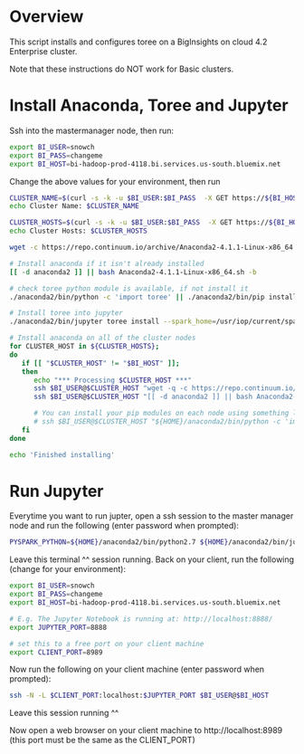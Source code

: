 # Overview

This script installs and configures toree on a BigInsights on cloud 4.2 Enterprise cluster.

Note that these instructions do NOT work for Basic clusters.

# Install Anaconda, Toree and Jupyter

Ssh into the mastermanager node, then run:

```bash
export BI_USER=snowch
export BI_PASS=changeme
export BI_HOST=bi-hadoop-prod-4118.bi.services.us-south.bluemix.net
```

Change the above values for your environment, then run

```bash
CLUSTER_NAME=$(curl -s -k -u $BI_USER:$BI_PASS  -X GET https://${BI_HOST}:9443/api/v1/clusters | python -c 'import sys, json; print(json.load(sys.stdin)["items"][0]["Clusters"]["cluster_name"]);')
echo Cluster Name: $CLUSTER_NAME

CLUSTER_HOSTS=$(curl -s -k -u $BI_USER:$BI_PASS  -X GET https://${BI_HOST}:9443/api/v1/clusters/${CLUSTER_NAME}/hosts | python -c 'import sys, json; items = json.load(sys.stdin)["items"]; hosts = [ item["Hosts"]["host_name"] for item in items ]; print(" ".join(hosts));')
echo Cluster Hosts: $CLUSTER_HOSTS

wget -c https://repo.continuum.io/archive/Anaconda2-4.1.1-Linux-x86_64.sh

# Install anaconda if it isn't already installed
[[ -d anaconda2 ]] || bash Anaconda2-4.1.1-Linux-x86_64.sh -b

# check toree python module is available, if not install it
./anaconda2/bin/python -c 'import toree' || ./anaconda2/bin/pip install toree

# Install toree into jupyter
./anaconda2/bin/jupyter toree install --spark_home=/usr/iop/current/spark-client/ --user --interpreters Scala,PySpark,SparkR  --spark_opts="--master yarn" --python_exec=${HOME}/anaconda2/bin/python2.7

# Install anaconda on all of the cluster nodes
for CLUSTER_HOST in ${CLUSTER_HOSTS}; 
do 
   if [[ "$CLUSTER_HOST" != "$BI_HOST" ]];
   then
      echo "*** Processing $CLUSTER_HOST ***"
      ssh $BI_USER@$CLUSTER_HOST "wget -q -c https://repo.continuum.io/archive/Anaconda2-4.1.1-Linux-x86_64.sh"
      ssh $BI_USER@$CLUSTER_HOST "[[ -d anaconda2 ]] || bash Anaconda2-4.1.1-Linux-x86_64.sh -b"

      # You can install your pip modules on each node using something like this:
      # ssh $BI_USER@$CLUSTER_HOST "${HOME}/anaconda2/bin/python -c 'import yourlibrary' || ${HOME}/anaconda2/pip install yourlibrary"
   fi
done

echo 'Finished installing'
```

# Run Jupyter

Everytime you want to run jupter, open a ssh session to the master manager node and run the following (enter password when prompted):

```bash
PYSPARK_PYTHON=${HOME}/anaconda2/bin/python2.7 ${HOME}/anaconda2/bin/jupyter notebook  --port=8888 --port-retries=0 --no-browser
```

Leave this terminal ^^ session running.  Back on your client, run the following (change for your environment):

```bash
export BI_USER=snowch
export BI_PASS=changeme
export BI_HOST=bi-hadoop-prod-4118.bi.services.us-south.bluemix.net

# E.g. The Jupyter Notebook is running at: http://localhost:8888/
export JUPYTER_PORT=8888

# set this to a free port on your client machine
export CLIENT_PORT=8989
```

Now run the following on your client machine (enter password when prompted):

```bash
ssh -N -L $CLIENT_PORT:localhost:$JUPYTER_PORT $BI_USER@$BI_HOST
```

Leave this session running ^^

Now open a web browser on your client machine to http://localhost:8989 (this port must be the same as the CLIENT_PORT)
